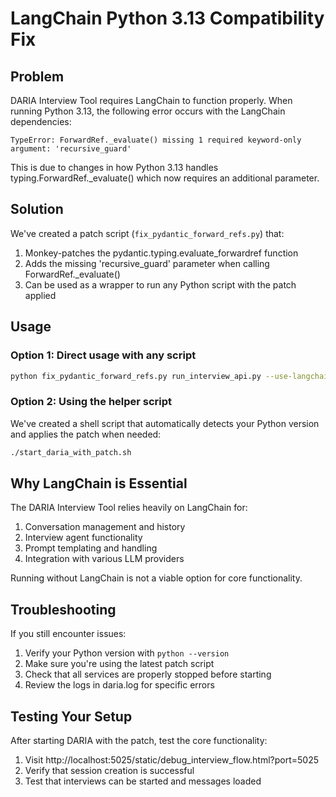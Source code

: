 # LangChain Python 3.13 Compatibility Fix

## Problem

DARIA Interview Tool requires LangChain to function properly. When running Python 3.13, the following error occurs with the LangChain dependencies:

```
TypeError: ForwardRef._evaluate() missing 1 required keyword-only argument: 'recursive_guard'
```

This is due to changes in how Python 3.13 handles typing.ForwardRef._evaluate() which now requires an additional parameter.

## Solution

We've created a patch script (`fix_pydantic_forward_refs.py`) that:

1. Monkey-patches the pydantic.typing.evaluate_forwardref function
2. Adds the missing 'recursive_guard' parameter when calling ForwardRef._evaluate()
3. Can be used as a wrapper to run any Python script with the patch applied

## Usage

### Option 1: Direct usage with any script

```bash
python fix_pydantic_forward_refs.py run_interview_api.py --use-langchain --port 5025
```

### Option 2: Using the helper script

We've created a shell script that automatically detects your Python version and applies the patch when needed:

```bash
./start_daria_with_patch.sh
```

## Why LangChain is Essential

The DARIA Interview Tool relies heavily on LangChain for:

1. Conversation management and history
2. Interview agent functionality
3. Prompt templating and handling
4. Integration with various LLM providers

Running without LangChain is not a viable option for core functionality.

## Troubleshooting

If you still encounter issues:

1. Verify your Python version with `python --version`
2. Make sure you're using the latest patch script
3. Check that all services are properly stopped before starting
4. Review the logs in daria.log for specific errors

## Testing Your Setup

After starting DARIA with the patch, test the core functionality:

1. Visit http://localhost:5025/static/debug_interview_flow.html?port=5025
2. Verify that session creation is successful
3. Test that interviews can be started and messages loaded 